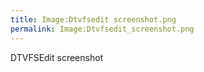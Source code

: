 ```yaml
---
title: Image:Dtvfsedit screenshot.png
permalink: Image:Dtvfsedit_screenshot.png
---
```


DTVFSEdit screenshot
